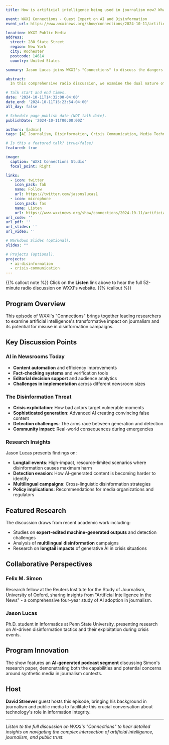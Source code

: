 ```yaml
---
title: How is artificial intelligence being used in journalism now? What's coming next?

event: WXXI Connections - Guest Expert on AI and Disinformation
event_url: https://www.wxxinews.org/show/connections/2024-10-11/artificial-intelligence-in-journalism-how-is-it-being-used-now-whats-coming-next

location: WXXI Public Media
address:
  street: 280 State Street
  region: New York
  city: Rochester
  postcode: 14614
  country: United States

summary: Jason Lucas joins WXXI's "Connections" to discuss the dangers of AI-driven disinformation campaigns during crises, alongside Oxford researcher Felix Simon's insights on AI applications in journalism. The conversation explores current AI implementations in newsrooms and emerging threats from sophisticated disinformation tactics, particularly during high-impact events when accurate information is most critical.

abstract: 
  In this comprehensive radio discussion, we examine the dual nature of artificial intelligence in modern journalism - both as a tool for newsroom efficiency and as a vector for sophisticated disinformation campaigns. Jason Lucas presents research on AI-generated disinformation during crisis situations, highlighting how bad actors exploit critical moments when communities are most vulnerable to false information. The conversation covers the evolving landscape of AI applications in journalism, from automated content generation to fact-checking systems, while addressing the urgent need for robust detection mechanisms. Felix Simon contributes insights from four years of research into AI adoption in newsrooms, providing context for how the industry is adapting to these technological changes. Together, we explore the challenges facing journalists, policymakers, and technologists in maintaining information integrity while harnessing AI's beneficial capabilities.

# Talk start and end times.
date: '2024-10-11T14:32:00-04:00'
date_end: '2024-10-11T15:23:54-04:00'
all_day: false

# Schedule page publish date (NOT talk date).
publishDate: '2024-10-11T00:00:00Z'

authors: [admin]
tags: [AI Journalism, Disinformation, Crisis Communication, Media Technology]

# Is this a featured talk? (true/false)
featured: true

image:
  caption: 'WXXI Connections Studio'
  focal_point: Right

links:
  - icon: twitter
    icon_pack: fab
    name: Follow
    url: https://twitter.com/jasonslucas1
  - icon: microphone
    icon_pack: fas
    name: Listen
    url: https://www.wxxinews.org/show/connections/2024-10-11/artificial-intelligence-in-journalism-how-is-it-being-used-now-whats-coming-next
url_code: ''
url_pdf: ''
url_slides: ''
url_video: ''

# Markdown Slides (optional).
slides: ""

# Projects (optional).
projects:
  - ai-disinformation
  - crisis-communication
---
```


{{% callout note %}}
Click on the **Listen** link above to hear the full 52-minute radio discussion on WXXI's website.
{{% /callout %}}

## Program Overview

This episode of WXXI's "Connections" brings together leading researchers to examine artificial intelligence's transformative impact on journalism and its potential for misuse in disinformation campaigns.

## Key Discussion Points

### AI in Newsrooms Today
- **Content automation** and efficiency improvements
- **Fact-checking systems** and verification tools
- **Editorial decision support** and audience analytics
- **Challenges in implementation** across different newsroom sizes

### The Disinformation Threat
- **Crisis exploitation**: How bad actors target vulnerable moments
- **Sophisticated generation**: Advanced AI creating convincing false content
- **Detection challenges**: The arms race between generation and detection
- **Community impact**: Real-world consequences during emergencies

### Research Insights
Jason Lucas presents findings on:
- **Longtail events**: High-impact, resource-limited scenarios where disinformation causes maximum harm
- **Detection evasion**: How AI-generated content is becoming harder to identify
- **Multilingual campaigns**: Cross-linguistic disinformation strategies
- **Policy implications**: Recommendations for media organizations and regulators

## Featured Research

The discussion draws from recent academic work including:
- Studies on **expert-edited machine-generated outputs** and detection challenges
- Analysis of **multilingual disinformation** campaigns
- Research on **longtail impacts** of generative AI in crisis situations

## Collaborative Perspectives

### Felix M. Simon
Research fellow at the Reuters Institute for the Study of Journalism, University of Oxford, sharing insights from "Artificial Intelligence in the News" - a comprehensive four-year study of AI adoption in journalism.

### Jason Lucas
Ph.D. student in Informatics at Penn State University, presenting research on AI-driven disinformation tactics and their exploitation during crisis events.

## Program Innovation

The show features an **AI-generated podcast segment** discussing Simon's research paper, demonstrating both the capabilities and potential concerns around synthetic media in journalism contexts.

## Host

**David Streever** guest hosts this episode, bringing his background in journalism and public media to facilitate this crucial conversation about technology's role in information integrity.

---

*Listen to the full discussion on WXXI's "Connections" to hear detailed insights on navigating the complex intersection of artificial intelligence, journalism, and public trust.*